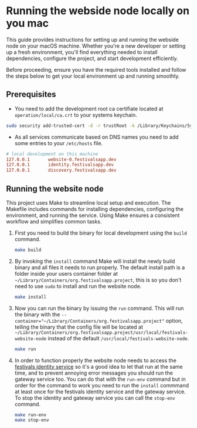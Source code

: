 # Running the webside node locally on you mac

This guide provides instructions for setting up and running the webside node on your macOS machine. Whether you're a new developer or setting up a fresh environment, you'll find everything needed to install dependencies, configure the project, and start development efficiently.  

Before proceeding, ensure you have the required tools installed and follow the steps below to get your local environment up and running smoothly.  

## Prerequisites

- You need to add the development root ca certifiate located at `operation/local/ca.crt` to your systems keychain.
  
```bash
sudo security add-trusted-cert -d -r trustRoot -k /Library/Keychains/System.keychain ~/path-to-new-root-certificate.crt
```

- As all services communicate based on DNS names you need to add some entries to your `/etc/hosts` file.

```ini
# local development on this machine
127.0.0.1       website-0.festivalsapp.dev
127.0.0.1       identity.festivalsapp.dev
127.0.0.1       discovery.festivalsapp.dev
```

## Running the website node

This project uses Make to streamline local setup and execution. The Makefile includes commands for installing dependencies, configuring the environment, and running the service. Using Make ensures a consistent workflow and simplifies common tasks.

1. First you need to build the binary for local development using the `build` command.

    ```bash
    make build
    ```

2. By invoking the `install` command Make will install the newly build binary and all files it needs to run properly. The default install path is a folder inside your users container folder at `~/Library/Containers/org.festivalsapp.project`, this is so you don't need to use `sudo` to install and run the website node.

    ```bash
    make install
    ```
  
3. Now you can run the binary by issuing the `run` command. This will run the binary with the `--container="~/Library/Containers/org.festivalsapp.project"` option, telling the binary that the config file will be located at `~/Library/Containers/org.festivalsapp.project/usr/local/festivals-website-node` instead of the default `/usr/local/festivals-website-node`.

    ```bash
    make run
    ```

4. In order to function properly the website node needs to access the [festivals identity service](https://github.com/Festivals-App/festivals-identity-server) so it's a good idea to let that run at the same time, and to prevent annoying error messages you should run the gateway service too. You can do that with the `run-env` command but in order for the command to work you need to run the `install` commmand at least once for the festivals identity service and the gateway service. To stop the identity and gateway service you can call the `stop-env` command.

    ```bash
    make run-env
    make stop-env
    ```
